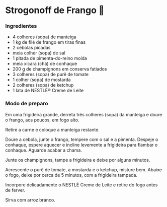 # Strogonoff de Frango :chicken:

### Ingredientes

-  4 colheres (sopa) de manteiga 
- 1 kg de filé de frango em tiras finas 
- 2 cebolas picadas 
- meia colher (sopa) de sal 
- 1 pitada de pimenta-do-reino moída 
- meia xícara (chá) de conhaque 
- 200 g de champignons em conserva fatiados 
- 3 colheres (sopa) de purê de tomate 
- 1 colher (sopa) de mostarda 
- 2 colheres (sopa) de ketchup 
- 1 lata de NESTLÉ® Creme de Leite 

### Modo de preparo

Em uma frigideira grande, derreta três colheres (sopa) da manteiga e doure o frango, aos poucos, em fogo alto. 

Retire a carne e coloque a manteiga restante. 

Doure a cebola, junte o frango, tempere com o sal e a  pimenta. Despeje o conhaque, espere aquecer e incline levemente a  frigideira para flambar o conhaque. Aguarde acabar a chama.

Junte os champignons, tampe a frigideira e deixe por alguns minutos. 

Acrescente o purê de tomate, a mostarda e o ketchup,  misture bem. Abaixe o fogo, deixe por cerca de 5 minutos, com a  frigideira tampada. 

Incorpore delicadamente o NESTLÉ Creme de Leite e retire do fogo antes de ferver.

Sirva com arroz branco.
